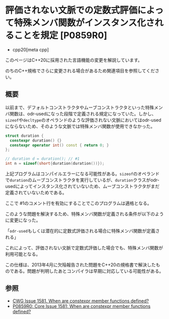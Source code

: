 # 評価されない文脈での定数式評価によって特殊メンバ関数がインスタンス化されることを規定 [P0859R0]
* cpp20[meta cpp]

<!-- start lang caution -->

このページはC++20に採用された言語機能の変更を解説しています。

のちのC++規格でさらに変更される場合があるため関連項目を参照してください。

<!-- last lang caution -->

## 概要
以前まで、デフォルトコンストラクタやムーブコンストラクタといった特殊メンバ関数は、odr-usedになった段階で定義される規定になっていた。しかし、`sizeof`や`decltype`のオペランドのような評価されない文脈においてはodr-usedにならないため、そのような文脈では特殊メンバ関数が使用できなかった。

```cpp
struct duration {
  constexpr duration() {}
  constexpr operator int() const { return 0; }
};

// duration d = duration(); // #1
int n = sizeof(short{duration(duration())});
```

上記プログラムはコンパイルエラーになる可能性がある。`sizeof`のオペランドで`duration`のムーブコンストラクタを実行しているが、`duration`クラスがodr-usedによってインスタンス化されていないため、ムーブコンストラクタがまだ定義されていないためである。

ここで #1のコメント行を有効にすることでこのプログラムは適格となる。

このような問題を解決するため、特殊メンバ関数が定義される条件が以下のように変更になった。

「`odr-used`もしくは潜在的に定数式評価される場合に特殊メンバ関数が定義される」

これによって、評価されない文脈で定数式評価した場合でも、特殊メンバ関数が利用可能となる。

この仕様は、2013年4月に欠陥報告された問題をC++20の規格書で解決したものである。問題が判明したあとコンパイラは早期に対応している可能性がある。


## 参照

- [CWG Issue 1581. When are constexpr member functions defined?](https://wg21.cmeerw.net/cwg/issue1581)
- [P0859R0: Core Issue 1581: When are constexpr member functions defined?](http://www.open-std.org/jtc1/sc22/wg21/docs/papers/2017/p0859r0.html)
